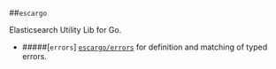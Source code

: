 ##`escargo`

Elasticsearch Utility Lib for Go.

* #####[`errors`] 
[`escargo/errors`](./errors) for definition and matching of typed errors.

